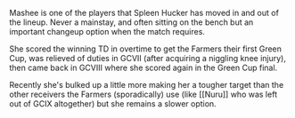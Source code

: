Mashee is one of the players that Spleen Hucker has moved in and out of the lineup. Never a mainstay, and often sitting on the bench but an important changeup option when the match requires.

She scored the winning TD in overtime to get the Farmers their first Green Cup, was relieved of duties in GCVII (after acquiring a niggling knee injury), then came back in GCVIII where she scored again in the Green Cup final.

Recently she's bulked up a little more making her a tougher target than the other receivers the Farmers (sporadically) use (like [[Nuru]] who was left out of GCIX altogether) but she remains a slower option.